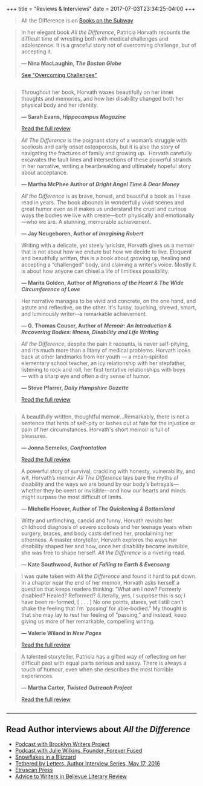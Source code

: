 +++
title = "Reviews & Interviews"
date = 2017-07-03T23:34:25-04:00
+++

<div class="column--callout">

<blockquote>
  <p>All the Difference is on <a href="https://twitter.com/BooksSubway/status/955869609487298560/photo/1">Books on the Subway</a></p>
</blockquote>

<blockquote>
  <p>In her elegant book <em>All the Difference</em>, Patricia Horvath recounts the difficult time of wrestling both with medical challenges and adolescence. It is a graceful story not of overcoming challenge, but of accepting it.</p>
  <p><strong>&#8212; Nina MacLaughin, <em>The Boston Globe</em></strong></p>
  <p><a href="https://www3.bostonglobe.com/arts/books/2017/07/27/touring-new-new-england-mobile-book-fair/3bA5ZGnlQWJm3yAp0EHivI/story.html?arc404=true">See "Overcoming Challenges"</a></p>
</blockquote>

</div>

<div class="column column--first">

<blockquote>
  <p>Throughout her book, Horvath waxes beautifully on her inner thoughts and memories, and how her disability changed both her physical body and her identity.</p>
  <p><strong>&#8212; Sarah Evans, <em>Hippocampus Magazine</em></strong></p>
  <p><a href="http://www.hippocampusmagazine.com/2017/12/review-all-the-difference-by-patricia-horvath/">Read the full review</a></p>
</blockquote>

<blockquote>
  <p><em>All The Difference</em> is the poignant story of a woman’s struggle with scoliosis and early onset osteoporosis, but it is also the story of navigating the fractures of family and growing up.  Horvath carefully excavates the fault lines and intersections of these powerful strands in her narrative, writing a heartbreaking and ultimately hopeful story about acceptance.</p>
  <strong>&#8212; Martha McPhee Author of <em>Bright Angel Time & Dear Money</em></strong>
</blockquote>

<blockquote>
  <p><em>All the Difference</em> is as brave, honest, and beautiful a book as I have read in years. The book abounds in wonderfully vivid scenes and great humor even as it makes us understand the cruel and curious ways the bodies we live with create—both physically and emotionally—who we are. A stunning, memorable achievement.</p>
  <strong>&#8212; Jay Neugeboren, Author of <em>Imagining Robert</em></strong>
</blockquote>

<blockquote>
  <p>Writing with a delicate, yet steely lyricism, Horvath gives us a memoir that is not about how we endure but how we decide to live. Eloquent and beautifully written, this is a book about growing up, healing and accepting a “challenged” body, and claiming a writer’s voice. Mostly it is about how anyone can chisel a life of limitless possibility.</p>
  <strong>&#8212; Marita Golden, Author of <em>Migrations of the Heart & The Wide Circumference of Love</em></strong>
</blockquote>

<blockquote>
  <p>Her narrative manages to be vivid and concrete, on the one hand, and astute and reflective, on the other. It's funny, touching, shrewd, smart, and luminously writer--a remarkable achievement.</p>
  <strong>&#8212; G. Thomas Couser, Author of <em>Memoir: An Introduction & Recovering Bodies: Illness, Disability and Life Writing</em></strong>
</blockquote>

<blockquote>
  <p><em>All the Difference</em>, despite the pain it recounts, is never self-pitying, and it’s much more than a litany of medical problems. Horvath looks back at other landmarks from her youth — a mean-spirited elementary school teacher, an icy relationship with her stepfather, listening to rock and roll, her first tentative relationships with boys — with a sharp eye and often a dry sense of humor.</p>
  <p><strong>&#8212; Steve Pfarrer, <em>Daily Hampshire Gazette</em></strong></p>
  <p><a href="https://www.gazettenet.com/Book-Bag-9739302">Read the full review</a></p>
</blockquote>

</div>

<div class="column column--second">

<blockquote>
  <p>A beautifully written, thoughtful memoir…Remarkably, there is not a
sentence that hints of self-pity or lashes out at fate for the injustice
or pain of her circumstances. Horvath's short memoir is full of
pleasures.</p>
  <p><strong>&#8212; Jonna Semeiks, <em>Confrontation</em></strong></p>
  <p><a href="http://confrontationmagazine.org/received-and-recommended-patricia-horvaths-all-the-difference/">Read the full review</a></p>
</blockquote>

<blockquote>
  <p>A powerful story of survival, crackling with honesty, vulnerability, and wit, Horvath’s memoir <em>All The Difference</em> lays bare the myths of disability and the ways we are bound by our body’s betrayals—whether they be overt or invisible—and how our hearts and minds might surpass the most difficult of limits.</p>
  <strong>&#8212; Michelle Hoover, Author of <em>The Quickening & Bottomland</em></strong>
</blockquote>

<blockquote>
  <p>Witty and unflinching, candid and funny, Horvath revisits her childhood diagnosis of severe scoliosis and her teenage years when surgery, braces, and body casts defined her, proclaiming her otherness. A master storyteller, Horvath explores the ways her disability shaped her and how, once her disability became invisible, she was free to shape herself. <em>All the Difference</em> is a riveting read. </p>
  <strong>&#8212; Kate Southwood, Author of <em>Falling to Earth & Evensong</em></strong>
</blockquote>

<blockquote>
  <p>I was quite taken with <em>All the Difference</em> and found it hard to put down. In a chapter near the end of her memoir, Horvath asks herself a question that keeps readers thinking: “What am I now? Formerly disabled? Healed? Reformed? (Literally, yes, I suppose this is so; I have been re-formed, [ . . . ] No one points, stares, yet I still can’t shake the feeling that I’m ‘passing’ for able-bodied.” My thought is that she may lay to rest her feeling of “passing,” and instead, keep giving us more of her remarkable, compelling writing.</p>
  <p><strong>&#8212; Valerie Wiland in <em>New Pages</em></strong></p>
  <p><a href="https://www.newpages.com/book-reviews/all-the-difference">Read the full review</a></p>
</blockquote>

<blockquote>
  <p>A talented storyteller, Patricia has a gifted way of reflecting on her difficult past with equal parts serious and sassy. There is always a touch of humour, even when she describes the most horrible experiences.</p>
  <p><strong>&#8212; Martha Carter, <em>Twisted Outreach Project</em></strong></p>
  <p><a href="https://www.twistedoutreachproject.com/resources/2019/7/2/books-martha-carter-reviews-all-the-difference-by-patricia-horvath">Read the full review</a></p>
</blockquote>

</div>

<div>
<hr>
<h2>Read Author interviews about <em>All the Difference</em></h2>

<ul>
<li><a href="https://www.stitcher.com/podcast/life-lines-the-books-podcast/e/55249671?autoplay=true">Podcast with Brooklyn Writers Project</a></li>
<li><a href="https://foreverfused.podbean.com/e/episode-18-patricia-horvath-all-the-difference/">Podcast with Julie Wilkins, Founder, Forever Fused</a></li>
<li><a href="https://snowflakesarise.wordpress.com/2017/11/07/all-the-difference/">Snowflakes in a Blizzard</a></li>
<li><a href="http://tetheredbyletters.com/author-qa-patricia-horvath/">Tethered by Letters, Author Interview Series, May 17, 2016</a></li>
<li><a href="http://etruscanpress.org/interview-with-patricia-horvath-by-pamela-turchin/">Etruscan Press</a></li>
<li><a href="http://blr.med.nyu.edu/content/interviews/2011-contest-winners/patti-horvath">Advice to Writers in Bellevue Literary Review</a></li>
</ul>
</div>
